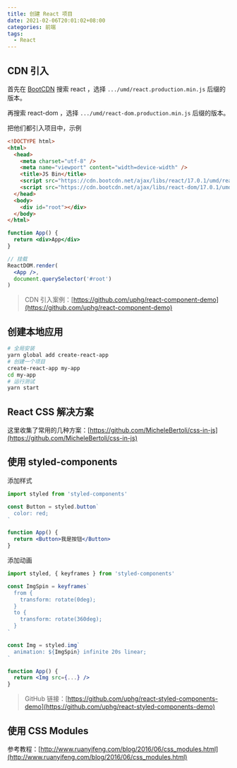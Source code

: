 ```yaml
---
title: 创建 React 项目
date: 2021-02-06T20:01:02+08:00
categories: 前端
tags:
  - React
---
```


## CDN 引入

首先在 [BootCDN](https://www.bootcdn.cn/) 搜索 react ，选择 `.../umd/react.production.min.js` 后缀的版本。

再搜索 react-dom ，选择 `.../umd/react-dom.production.min.js` 后缀的版本。

把他们都引入项目中，示例

```html
<!DOCTYPE html>
<html>
  <head>
    <meta charset="utf-8" />
    <meta name="viewport" content="width=device-width" />
    <title>JS Bin</title>
    <script src="https://cdn.bootcdn.net/ajax/libs/react/17.0.1/umd/react.production.min.js"></script>
    <script src="https://cdn.bootcdn.net/ajax/libs/react-dom/17.0.1/umd/react-dom.production.min.js"></script>
  </head>
  <body>
    <div id="root"></div>
  </body>
</html>
```

```jsx
function App() {
  return <div>App</div>
}

// 挂载
ReactDOM.render(
  <App />,
  document.querySelector('#root')
)
```

> CDN 引入案例：[https://github.com/uphg/react-component-demo](https://github.com/uphg/react-component-demo)

## 创建本地应用

```sh
# 全局安装
yarn global add create-react-app
# 创建一个项目
create-react-app my-app
cd my-app
# 运行测试
yarn start
```

## React CSS 解决方案

这里收集了常用的几种方案：[https://github.com/MicheleBertoli/css-in-js](https://github.com/MicheleBertoli/css-in-js)

## 使用 styled-components

添加样式

```jsx
import styled from 'styled-components'

const Button = styled.button`
  color: red;
`

function App() {
  return <Button>我是按钮</Button>
}
```

添加动画

```jsx
import styled, { keyframes } from 'styled-components'

const ImgSpin = keyframes`
  from {
    transform: rotate(0deg);
  }
  to {
    transform: rotate(360deg);
  }
`

const Img = styled.img`
  animation: ${ImgSpin} infinite 20s linear;
`

function App() {
  return <Img src={...} />
}
```

> GitHub 链接：[https://github.com/uphg/react-styled-components-demo](https://github.com/uphg/react-styled-components-demo)

## 使用 CSS Modules

参考教程：[http://www.ruanyifeng.com/blog/2016/06/css_modules.html](http://www.ruanyifeng.com/blog/2016/06/css_modules.html)